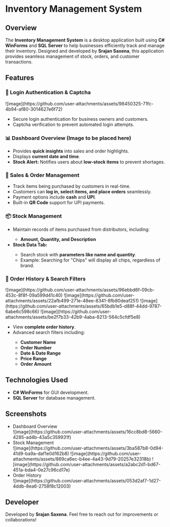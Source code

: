 <h1>Inventory Management System</h1>

<h2>Overview</h2>
<p>The <strong>Inventory Management System</strong> is a desktop application built using <strong>C# WinForms</strong> and <strong>SQL Server</strong> to help businesses efficiently track and manage their inventory. Designed and developed by <strong>Srajan Saxena</strong>, this application provides seamless management of stock, orders, and customer transactions.</p>

<h2>Features</h2>

<h3>🔐 Login Authentication & Captcha</h3>
![image](https://github.com/user-attachments/assets/98450325-71fc-4b94-af80-3014627e6f72)

<ul>
<li>Secure login authentication for business owners and customers.</li>
<li>Captcha verification to prevent automated login attempts.</li>
</ul>

<h3>📊 Dashboard Overview (Image to be placed here)</h3>
<ul>
<li>Provides <strong>quick insights</strong> into sales and order highlights.</li>
<li>Displays <strong>current date and time</strong>.</li>
<li><strong>Stock Alert:</strong> Notifies users about <strong>low-stock items</strong> to prevent shortages.</li>
</ul>

<h3>🛒 Sales & Order Management</h3>
<ul>
<li>Track items being purchased by customers in real-time.</li>
<li>Customers can <strong>log in, select items, and place orders</strong> seamlessly.</li>
<li>Payment options include <strong>cash</strong> and <strong>UPI</strong>.</li>
<li>Built-in <strong>QR Code</strong> support for UPI payments.</li>
</ul>

<h3>📦 Stock Management</h3>
<ul>
<li>Maintain records of items purchased from distributors, including:</li>
<ul>
<li><strong>Amount, Quantity, and Description</strong></li>
</ul>
<li><strong>Stock Data Tab:</strong></li>
<ul>
<li>Search stock with <strong>parameters like name and quantity</strong>.</li>
<li>Example: Searching for "Chips" will display all chips, regardless of brand.</li>
</ul>
</ul>

<h3>📜 Order History & Search Filters</h3>
![image](https://github.com/user-attachments/assets/96ebbd6f-09cb-453c-8f8f-09a599d41c40)
![image](https://github.com/user-attachments/assets/22afb499-271e-48ee-8341-8fb80deaf251)
![image](https://github.com/user-attachments/assets/65bdb1e5-d88f-44dd-9787-6abe6c598c66)
![image](https://github.com/user-attachments/assets/be2f7b33-42b9-4aba-8213-564c5cfdf5e8)

<ul>
<li>View <strong>complete order history</strong>.</li>
<li>Advanced search filters including:</li>
<ul>
<li><strong>Customer Name</strong></li>
<li><strong>Order Number</strong></li>
<li><strong>Date & Date Range</strong></li>
<li><strong>Price Range</strong></li>
<li><strong>Order Amount</strong></li>
</ul>
</ul>

<h2>Technologies Used</h2>
<ul>
<li><strong>C# WinForms</strong> for GUI development.</li>
<li><strong>SQL Server</strong> for database management.</li>
</ul>

<h2> Screenshots </h2>
<ul>
<li>Dashboard Overview</li>
  ![image](https://github.com/user-attachments/assets/16cc8bd8-5660-4285-ad4b-43a5c359931f)

<li>Stock Management</li>
![image](https://github.com/user-attachments/assets/3ba587b8-0d94-41d9-ba9a-daf1e0d162b8)
![image](https://github.com/user-attachments/assets/869ca6ec-b4ee-4a43-9d79-20257e32318b)
![image](https://github.com/user-attachments/assets/a2abc2d1-bd67-451a-bda4-0e27c96cd17e)

<li>Order History</li>
![image](https://github.com/user-attachments/assets/053d2af7-1d27-4ddb-8ea6-2758f8c12003)

</ul>

<h2>Developer</h2>
<p>Developed by <strong>Srajan Saxena</strong>. Feel free to reach out for improvements or collaborations!</p>


